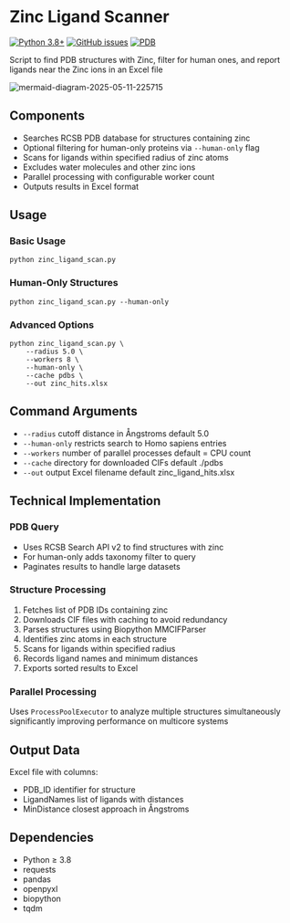 # Zinc Ligand Scanner
[![Python 3.8+](https://img.shields.io/badge/python-3.8+-blue.svg)](https://www.python.org/downloads/)
[![GitHub issues](https://img.shields.io/github/issues/Zaro-Lab/zinc-ligand-scanner.svg)](https://github.com/Zaro-Lab/zinc-ligand-scanner/issues/)
[![PDB](https://img.shields.io/badge/PDB-API-blue)](https://search.rcsb.org/)

Script to find PDB structures with Zinc, filter for human ones, and report ligands near the Zinc ions in an Excel file

![mermaid-diagram-2025-05-11-225715](https://github.com/user-attachments/assets/f8bb8452-3afc-4165-87a5-47a9bc053106)

## Components
- Searches RCSB PDB database for structures containing zinc
- Optional filtering for human-only proteins via `--human-only` flag
- Scans for ligands within specified radius of zinc atoms
- Excludes water molecules and other zinc ions
- Parallel processing with configurable worker count
- Outputs results in Excel format

## Usage

### Basic Usage
```
python zinc_ligand_scan.py
```

### Human-Only Structures
```
python zinc_ligand_scan.py --human-only
```

### Advanced Options
```
python zinc_ligand_scan.py \
    --radius 5.0 \
    --workers 8 \
    --human-only \
    --cache pdbs \
    --out zinc_hits.xlsx
```

## Command Arguments
- `--radius` cutoff distance in Ångstroms default 5.0
- `--human-only` restricts search to Homo sapiens entries
- `--workers` number of parallel processes default = CPU count
- `--cache` directory for downloaded CIFs default ./pdbs
- `--out` output Excel filename default zinc_ligand_hits.xlsx

## Technical Implementation

### PDB Query
- Uses RCSB Search API v2 to find structures with zinc
- For human-only adds taxonomy filter to query
- Paginates results to handle large datasets

### Structure Processing
1. Fetches list of PDB IDs containing zinc
2. Downloads CIF files with caching to avoid redundancy
3. Parses structures using Biopython MMCIFParser
4. Identifies zinc atoms in each structure
5. Scans for ligands within specified radius
6. Records ligand names and minimum distances
7. Exports sorted results to Excel

### Parallel Processing
Uses `ProcessPoolExecutor` to analyze multiple structures simultaneously significantly improving performance on multicore systems

## Output Data
Excel file with columns:
- PDB_ID identifier for structure
- LigandNames list of ligands with distances
- MinDistance closest approach in Ångstroms

## Dependencies
- Python ≥ 3.8
- requests
- pandas
- openpyxl
- biopython
- tqdm
